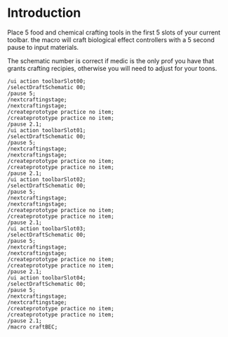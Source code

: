 # Introduction

Place 5 food and chemical crafting tools in the first 5 slots of your current toolbar. the macro will craft biological effect controllers with a 5 second pause to input materials.

The schematic number is correct if medic is the only prof you have that grants crafting recipies, otherwise you will need to adjust for your toons. 

```
/ui action toolbarSlot00;
/selectDraftSchematic 00;
/pause 5;
/nextcraftingstage;
/nextcraftingstage;
/createprototype practice no item;
/createprototype practice no item;
/pause 2.1;
/ui action toolbarSlot01;
/selectDraftSchematic 00;
/pause 5;
/nextcraftingstage;
/nextcraftingstage;
/createprototype practice no item;
/createprototype practice no item;
/pause 2.1;
/ui action toolbarSlot02;
/selectDraftSchematic 00;
/pause 5;
/nextcraftingstage;
/nextcraftingstage;
/createprototype practice no item;
/createprototype practice no item;
/pause 2.1;
/ui action toolbarSlot03;
/selectDraftSchematic 00;
/pause 5;
/nextcraftingstage;
/nextcraftingstage;
/createprototype practice no item;
/createprototype practice no item;
/pause 2.1;
/ui action toolbarSlot04;
/selectDraftSchematic 00;
/pause 5;
/nextcraftingstage;
/nextcraftingstage;
/createprototype practice no item;
/createprototype practice no item;
/pause 2.1;
/macro craftBEC;
```
